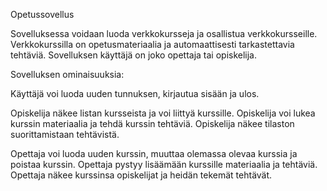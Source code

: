 Opetussovellus

Sovelluksessa voidaan luoda verkkokursseja ja osallistua verkkokursseille. 
Verkkokurssilla on opetusmateriaalia ja automaattisesti tarkastettavia tehtäviä. 
Sovelluksen käyttäjä on joko opettaja tai opiskelija.

Sovelluksen ominaisuuksia:

Käyttäjä voi luoda uuden tunnuksen, kirjautua sisään ja ulos.

Opiskelija näkee listan kursseista ja voi liittyä kurssille.
Opiskelija voi lukea kurssin materiaalia ja tehdä kurssin tehtäviä.
Opiskelija näkee tilaston suorittamistaan tehtävistä.

Opettaja voi luoda uuden kurssin, muuttaa olemassa olevaa kurssia ja poistaa kurssin.
Opettaja pystyy lisäämään kurssille materiaalia ja tehtäviä.
Opettaja näkee kurssinsa opiskelijat ja heidän tekemät tehtävät.

